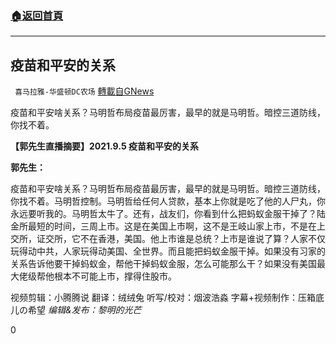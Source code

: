 ###  [:house:返回首頁](https://github.com/ourhimalayas/txt)
---


## 疫苗和平安的关系
` 喜马拉雅-华盛顿DC农场` [轉載自GNews](https://gnews.org/zh-hans/1525143/)

疫苗和平安啥关系？马明哲布局疫苗最厉害，最早的就是马明哲。暗控三道防线，你找不着。

**【郭先生直播摘要】2021.9.5 疫苗和平安的关系**

**郭先生：**

疫苗和平安啥关系？马明哲布局疫苗最厉害，最早的就是马明哲。暗控三道防线，你找不着。马明哲控制。马明哲给任何人贷款，基本上你就是吃了他的人尸丸，你永远要听我的。马明哲太牛了。还有，战友们，你看到什么把蚂蚁金服干掉了？陆金所最短的时间，三周上市。这是在美国上市啊，这不是王岐山家上市，不是在上交所，证交所，它不在香港，美国。他上市谁是总统？上市是谁说了算？人家不仅玩得动中共，人家玩得动美国、全世界。而且能把蚂蚁金服干掉。如果没有习家的关系告诉他要干掉蚂蚁金，帮他干掉蚂蚁金服，怎么可能那么干？如果没有美国最大佬级帮他根本不可能上市，撑得住股市。

视频剪辑：小腾腾说
翻译：绒绒兔
听写/校对：烟波浩淼
字幕+视频制作：压箱底儿の希望
*编辑&发布：黎明的光芒*

0
